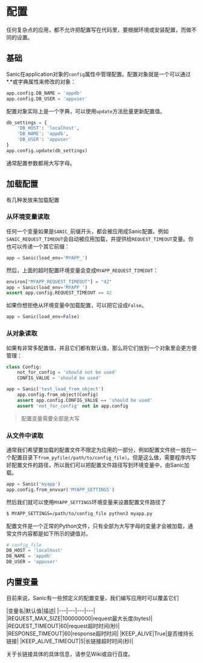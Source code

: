 # 配置
任何复杂点的应用，都不允许把配置写在代码里，要根据环境或安装配置，而做不同的设置。
## 基础
Sanic在application对象的`config`属性中管理配置。配置对象就是一个可以通过*.*或字典属性来修改的对象：
```py
app.config.DB_NAME = 'appdb'
app.config.DB_USER = 'appuser'
```
配置对象实际上是一个字典，可以使用`update`方法批量更新配置值。
```py
db_settings = {
    'DB_HOST': 'localhost',
    'DB_NAME': 'appdb',
    'DB_USER': 'appuser'
}
app.config.update(db_settings)
```
通常配置参数都用大写字母。
## 加载配置
有几种发放来加载配置
### 从环境变量读取
任何一个变量如果是`SANIC_`前缀开头，都会被应用成Sanic配置。例如`SANIC_REQUEST_TIMEOUT`会自动被应用加载，并提供给`REQUEST_TIMEOUT`变量。你也可以传递一个其它前缀：
```py
app = Sanic(load_env='MYAPP_')
```
然后，上面的超时配置环境变量会变成`MYAPP_REQUEST_TIMEOUT`：
```py
environ["MYAPP_REQUEST_TIMEOUT"] = "42"
app = Sanic(load_env='MYAPP_')
assert app.config.REQUEST_TIMEOUT == 42
```
如果你想拒绝从环境变量中加载配置，可以把它设成`False`。
```py
app = Sanic(load_env=False)
```
### 从对象读取
如果有非常多配置值，并且它们都有默认值，那么将它们放到一个对象里会更方便管理：
```py
class Config:
    not_for_config = 'should not be used'
    CONFIG_VALUE = 'should be used'

app = Sanic('test_load_from_object')
    app.config.from_object(Config)
    assert app.config.CONFIG_VALUE == 'should be used'
    assert 'not_for_config' not in app.config
```
> 配置变量需要全部是大写
### 从文件中读取
通常我们希望要加载的配置文件不限定为应用的一部分，例如配置文件统一放在一个配置目录下`from_pyfile(/path/to/config_file)`。但是这么做，需要程序内写好配置文件的路径，所以我们可以把配置文件路径写到环境变量中，由Sanic加载。
```py
app = Sanic('myapp')
app.config.from_envvar('MYAPP_SETTINGS')
```
然后我们就可以使用`MYAPP_SETTINGS`环境变量来设置配置文件路径了
```bash
$ MYAPP_SETTINGS=/path/to/config_file python3 myapp.py
```
配置文件是一个正常的Python文件，只有全部为大写字母的变量才会被加载，通常文件内容都是如下所示的键值对。
```py
# config_file
DB_HOST = 'localhost'
DB_NAME = 'appdb'
DB_USER = 'appuser'
```
## 内置变量
目前来说，Sanic有一些预定义的配置变量，我们编写应用时可以覆盖它们

|变量名|默认值|描述|
|---|---|---|---|
|REQUEST_MAX_SIZE|100000000|request最大长度(bytes)|
|REQUEST_TIMEOUT|60|request超时时间(秒)|
|RESPONSE_TIMEOUT|60|response超时时间|
|KEEP_ALIVE|True|是否维持长链接|
|KEEP_ALIVE_TIMEOUT|5|长链接超时时间(秒)|

关于长链接具体的具体信息，请参见Wiki或自行百度。